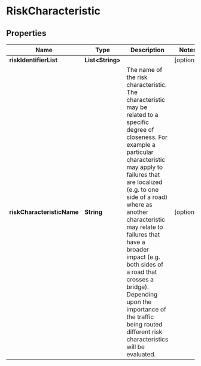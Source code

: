 
# RiskCharacteristic

## Properties
Name | Type | Description | Notes
------------ | ------------- | ------------- | -------------
**riskIdentifierList** | **List&lt;String&gt;** |  |  [optional]
**riskCharacteristicName** | **String** | The name of the risk characteristic. The characteristic may be related to a specific degree of closeness. For example a particular characteristic may apply to failures that are localized (e.g. to one side of a road) where as another characteristic may relate to failures that have a broader impact (e.g. both sides of a road that crosses a bridge). Depending upon the importance of the traffic being routed different risk characteristics will be evaluated. |  [optional]



